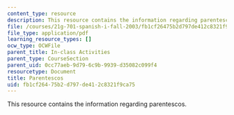 ```yaml
---
content_type: resource
description: This resource contains the information regarding parentescos.
file: /courses/21g-701-spanish-i-fall-2003/fb1cf26475b2d797de412c8321f9ca75_MIT21G_701F03_3activida.pdf
file_type: application/pdf
learning_resource_types: []
ocw_type: OCWFile
parent_title: In-class Activities
parent_type: CourseSection
parent_uid: 0cc77aeb-9d79-6c9b-9939-d35082c099f4
resourcetype: Document
title: Parentescos
uid: fb1cf264-75b2-d797-de41-2c8321f9ca75
---
```

This resource contains the information regarding parentescos.

